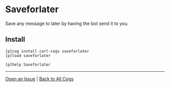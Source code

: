 # Saveforlater

Save any message to later by having the bot send it to you.

## Install

```text
[p]cog install carl-cogs saveforlater
[p]load saveforlater

[p]help Saveforlater
```

---
[Open an Issue](https://github.com/smashedr/carl-cogs/issues/new?title=Saveforlater) |
[Back to All Cogs](../README.md#public-cogs)
